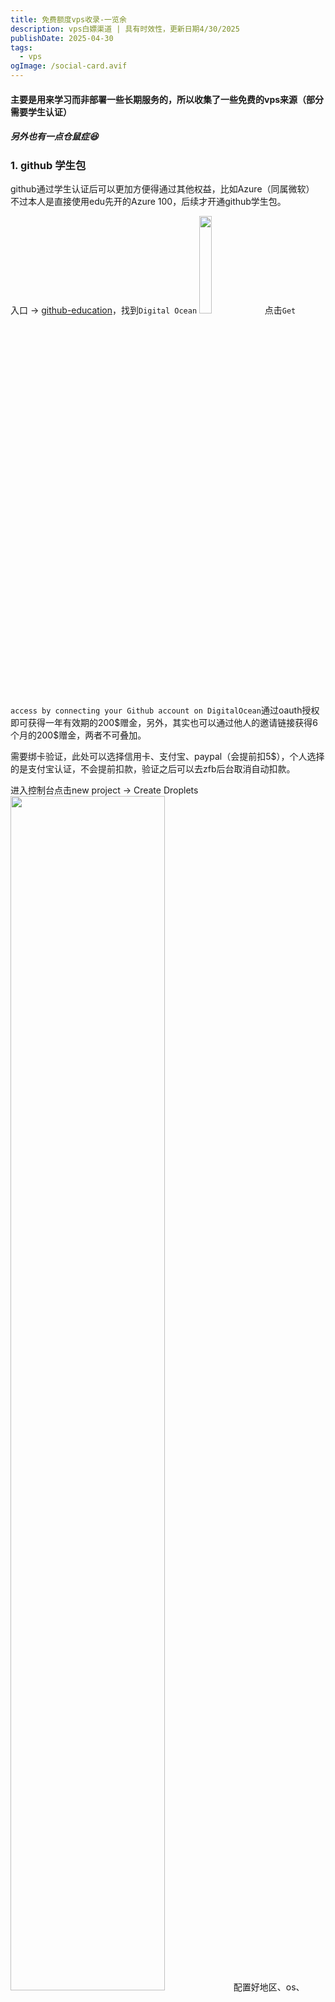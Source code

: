 ```yaml
---
title: 免费额度vps收录-一览余
description: vps白嫖渠道 | 具有时效性，更新日期4/30/2025
publishDate: 2025-04-30
tags:
  - vps
ogImage: /social-card.avif
---
```


#### 主要是用来学习而非部署一些长期服务的，所以收集了一些免费的vps来源（部分需要学生认证）
##### 另外也有一点仓鼠症:laughing:

### 1. github 学生包
github通过学生认证后可以更加方便得通过其他权益，比如Azure（同属微软）
不过本人是直接使用edu先开的Azure 100，后续才开通github学生包。

入口 -> [github-education](https://education.github.com/experiences/intro_to_web_dev)，找到`Digital Ocean`
<img src="https://picx-6wq.pages.dev/rest/GBq6vrK.png" width=20%>
点击`Get access by connecting your Github account on DigitalOcean`通过oauth授权即可获得一年有效期的200\$赠金，另外，其实也可以通过他人的邀请链接获得6个月的200$赠金，两者不可叠加。

需要绑卡验证，此处可以选择信用卡、支付宝、paypal（会提前扣5\$），个人选择的是支付宝认证，不会提前扣款，验证之后可以去zfb后台取消自动扣款。

进入控制台点击new project -> Create Droplets
<img src="https://picx-6wq.pages.dev/rest/NlRivrK.png" width=70%>
配置好地区、os、cpu、认证方式等就可以拥有一台小鸡了，具体计费可见上图，例如premium intel-1c2g-16\$ 每月，差不多可以用1年，也可以选择更高的配置。

### 2. Azure 100
可用于开通虚拟机服务（也可用于开通大模型eg.OpenAI、DS..），学生认证之后就可以看到下面的认证信息。如果有成本那一栏，说明每月流量有100+15g，没有的话每月15g。
<img src="https://picx-6wq.pages.dev/rest/fuHfvrK.png" width=50% >


从免费服务中进 - > [Free Services- vps](https://portal.azure.com/#view/Microsoft_Azure_Billing/FreeServicesBlade)，但是自动分配了静态ip（会从200\$配额中扣取一定额度），后续可以改为免费的动态ip（应该能撑到25年9月）

> ps: Azure风控加严，学生认证如果失败的话可以联系客服 -> [Azure
Dev Tools for Teaching](https://azureforeducation.microsoft.com/en-us/institutions/Contact)，选择学校所在地区，等待回复（约五个工作日左右）即可。


### ~~3. GCP300~~
- 前提条件：需要gmail邮箱和信用卡
  

已有，但是有效期只有三个月，不打算用来开虚拟机了


----

### expand
vps测速：
https://blog.laoda.de/archives/vps-speedtest
